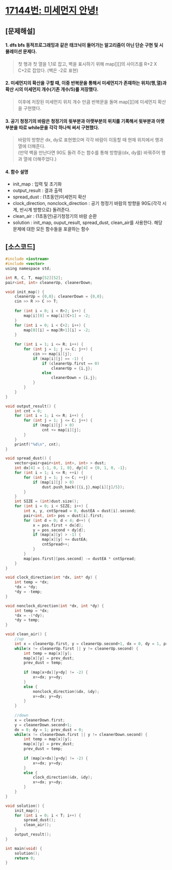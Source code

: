[17144번: 미세먼지 안녕!](https://www.acmicpc.net/problem/17144)
========

[문제해설]
--------
#### 1. dfs bfs 동적프로그래밍과 같은 태크닉이 들어가는 알고리즘이 아닌 단순 구현 및 시뮬레이션 문제다.  
   >첫 행과 첫 열을 1,1로 잡고, 벽을 표시하기 위해 map[][]의 사이즈를 R+2 X C+2로 잡았다. (벽은 -2로 표현)
#### 2. 미세먼지의 확산을 구할 때, 이중 반복문을 통해서 미세먼지가 존재하는 위치(행,열)과 확산 시의 미세먼지 개수(기존 개수/5)를 저장했다.  
   >이후에 저장된 미세먼지 위치 개수 만큼 반복문을 돌며 map[][]에 미세먼지 확산을 구현했다.  
#### 3. 공기 청정기의 바람은 청정기의 윗부분과 아랫부분의 위치를 기록해서 윗부분과 아랫부분을 따로 while문을 각각 하나씩 써서 구현했다.  
   >바람의 방향은 dx, dy로 표현했으며 각각 바람이 이동할 때 현재 위치에서 행과 열에 더해준다.  
   >(만약 벽을 만난다면 90도 돌려 주는 함수를 통해 방향을(dx, dy를) 바꿔주어 행과 열에 더해주었다.)  
#### 4. 함수 설명  
- init_map : 입력 및 초기화
- output_result : 결과 출력
- spread_dust : (1초동안)미세먼지 확산
- clock_direction, nonclock_direction : 공기 청정기 바람의 방향을 90도(각각 시계, 반시계 방향으로) 돌려준다.
- clean_air : (1초동안)공기청정기의 바람 순환
- solution : init_map, ouput_result, spread_dust, clean_air를 사용한다. 해당 문제에 대한 모든 함수들을 포괄하는 함수
   
[소스코드]
--------
~~~c
#include <iostream>
#include <vector>
using namespace std;

int R, C, T, map[52][52];
pair<int, int> cleanerUp, cleanerDown;

void init_map() {
    cleanerUp = {0,0}; cleanerDown = {0,0};
    cin >> R >> C >> T;
    
    for (int i = 0; i < R+2; i++) {
        map[i][0] = map[i][C+1] = -2;
    }
    for (int i = 0; i < C+2; i++) {
        map[0][i] = map[R+1][i] = -2;
    }
    
    for (int i = 1; i <= R; i++) {
        for (int j = 1; j <= C; j++) {
            cin >> map[i][j];
            if (map[i][j] == -1) {
                if (cleanerUp.first == 0)
                    cleanerUp = {i,j};
                else
                    cleanerDown = {i,j};
            }
        }
    }
}

void output_result() {
    int cnt = 0;
    for (int i = 1; i <= R; i++) {
        for (int j = 1; j <= C; j++) {
            if (map[i][j] > 0)
                cnt += map[i][j];
        }
    }
    printf("%d\n", cnt);
}

void spread_dust() {
    vector<pair<pair<int, int>, int> > dust;
    int dx[4] = {-1, 0, 1, 0}, dy[4] = {0, 1, 0, -1};
    for (int i = 1; i <= R; ++i) {
        for (int j = 1; j <= C; ++j) {
            if (map[i][j] > 0)
                dust.push_back({{i,j},map[i][j]/5});
        }
    }
    int SIZE = (int)dust.size();
    for (int i = 0; i < SIZE; i++) {
        int x, y, cntSpread = 0, dustEA = dust[i].second;
        pair<int, int> pos = dust[i].first;
        for (int d = 0; d < 4; d++) {
            x = pos.first + dx[d];
            y = pos.second + dy[d];
            if (map[x][y] > -1) {
                map[x][y] += dustEA;
                cntSpread++;
            }
        }
        map[pos.first][pos.second] -= dustEA * cntSpread;
    }
}

void clock_direction(int *dx, int* dy) {
    int temp = *dx;
    *dx = *dy;
    *dy = -temp;
}

void nonclock_direction(int *dx, int *dy) {
    int temp = *dx;
    *dx = -(*dy);
    *dy = temp;
}

void clean_air() {
    //up
    int x = cleanerUp.first, y = cleanerUp.second+1, dx = 0, dy = 1, prev_dust = 0;
    while(x != cleanerUp.first || y != cleanerUp.second) {
        int temp = map[x][y];
        map[x][y] = prev_dust;
        prev_dust = temp;
        
        if (map[x+dx][y+dy] != -2) {
            x+=dx; y+=dy;
        }
        else {
            nonclock_direction(&dx, &dy);
            x+=dx; y+=dy;
        }
    }
          
    //down
    x = cleanerDown.first;
    y = cleanerDown.second+1;
    dx = 0; dy = 1; prev_dust = 0;
    while(x != cleanerDown.first || y != cleanerDown.second) {
        int temp = map[x][y];
        map[x][y] = prev_dust;
        prev_dust = temp;
        
        if (map[x+dx][y+dy] != -2) {
            x+=dx; y+=dy;
        }
        else {
            clock_direction(&dx, &dy);
            x+=dx; y+=dy;
        }
    }
}

void solution() {
    init_map();
    for (int i = 0; i < T; i++) {
        spread_dust();
        clean_air();
    }
    output_result();
}

int main(void) {
    solution();
    return 0;
}

~~~

